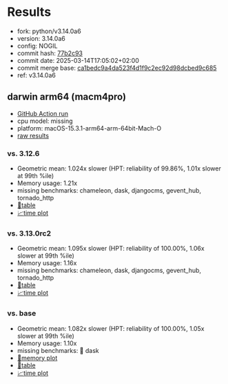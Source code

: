 # Results

- fork: python/v3.14.0a6
- version: 3.14.0a6
- config: NOGIL
- commit hash: [77b2c93](https://github.com/python/cpython/commit/77b2c93)
- commit date: 2025-03-14T17:05:02+02:00
- commit merge base: [ca1bedc9a4da523f4d1f9c2ec92d98dcbed9c685](https://github.com/python/cpython/commit/ca1bedc9a4da523f4d1f9c2ec92d98dcbed9c685)
- ref: v3.14.0a6

## darwin arm64 (macm4pro)

- [GitHub Action run](https://github.com/facebookexperimental/free-threading-benchmarking/actions/runs/13928903389)
- cpu model: missing
- platform: macOS-15.3.1-arm64-arm-64bit-Mach-O
- [raw results](bm-20250314-macm4pro-arm64-python-v3.14.0a6-3.14.0a6-77b2c93.json)

### vs. 3.12.6

- Geometric mean: 1.024x slower (HPT: reliability of 99.86%, 1.01x slower at 99th %ile)
- Memory usage: 1.21x
- missing benchmarks: chameleon, dask, djangocms, gevent_hub, tornado_http
- [📄table](bm-20250314-macm4pro-arm64-python-v3.14.0a6-3.14.0a6-77b2c93-vs-3.12.6.md)
- [📈time plot](bm-20250314-macm4pro-arm64-python-v3.14.0a6-3.14.0a6-77b2c93-vs-3.12.6.svg)

### vs. 3.13.0rc2

- Geometric mean: 1.095x slower (HPT: reliability of 100.00%, 1.06x slower at 99th %ile)
- Memory usage: 1.16x
- missing benchmarks: chameleon, dask, djangocms, gevent_hub, tornado_http
- [📄table](bm-20250314-macm4pro-arm64-python-v3.14.0a6-3.14.0a6-77b2c93-vs-3.13.0rc2.md)
- [📈time plot](bm-20250314-macm4pro-arm64-python-v3.14.0a6-3.14.0a6-77b2c93-vs-3.13.0rc2.svg)

### vs. base

- Geometric mean: 1.082x slower (HPT: reliability of 100.00%, 1.05x slower at 99th %ile)
- Memory usage: 1.10x
- missing benchmarks: 🔴 dask
- [🧠memory plot](bm-20250314-macm4pro-arm64-python-v3.14.0a6-3.14.0a6-77b2c93-vs-base-mem.svg)
- [📄table](bm-20250314-macm4pro-arm64-python-v3.14.0a6-3.14.0a6-77b2c93-vs-base.md)
- [📈time plot](bm-20250314-macm4pro-arm64-python-v3.14.0a6-3.14.0a6-77b2c93-vs-base.svg)

